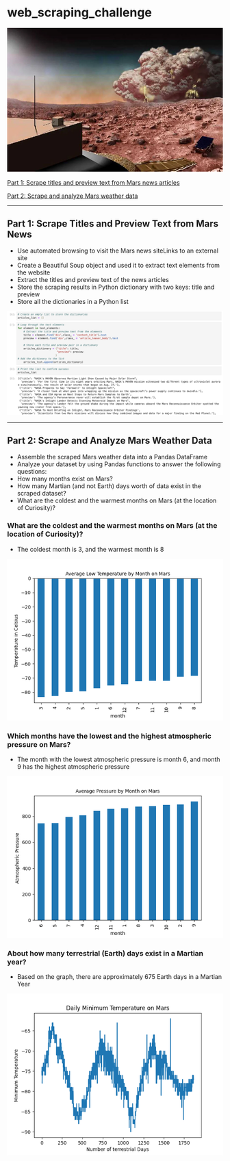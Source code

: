 # web_scraping_challenge

![mars](https://github.com/caitlin-hartley/web_scraping_challenge/blob/main/output/mars_weather.webp)

[Part 1: Scrape titles and preview text from Mars news articles](https://github.com/caitlin-hartley/web_scraping_challenge/blob/main/README.md#part-1-scrape-titles-and-preview-text-from-mars-news)

[Part 2: Scrape and analyze Mars weather data](https://github.com/caitlin-hartley/web_scraping_challenge/blob/main/README.md#part-2-scrape-and-analyze-mars-weather-data)

---


## Part 1: Scrape Titles and Preview Text from Mars News

- Use automated browsing to visit the Mars news siteLinks to an external site
- Create a Beautiful Soup object and used it to extract text elements from the website
- Extract the titles and preview text of the news articles
- Store the scraping results in Python dictionary with two keys: title and preview
- Store all the dictionaries in a Python list

![dictionary](https://github.com/caitlin-hartley/web_scraping_challenge/blob/main/output/mars_dictionary.png)

---

## Part 2: Scrape and Analyze Mars Weather Data

- Assemble the scraped Mars weather data into a Pandas DataFrame
- Analyze your dataset by using Pandas functions to answer the following questions:
- How many months exist on Mars?
- How many Martian (and not Earth) days worth of data exist in the scraped dataset?
- What are the coldest and the warmest months on Mars (at the location of Curiosity)?
  
### What are the coldest and the warmest months on Mars (at the location of Curiosity)? 
 - The coldest month is 3, and the warmest month is 8

![temp](https://github.com/caitlin-hartley/web_scraping_challenge/blob/main/output/avg_low_temp_sorted.png)

### Which months have the lowest and the highest atmospheric pressure on Mars?
- The month with the lowest atmospheric pressure is month 6, and month 9 has the highest atmospheric pressure

![pressure](https://github.com/caitlin-hartley/web_scraping_challenge/blob/main/output/avg_pressure.png)

### About how many terrestrial (Earth) days exist in a Martian year?
- Based on the graph, there are approximately 675 Earth days in a Martian Year
  
![earth days](https://github.com/caitlin-hartley/web_scraping_challenge/blob/main/output/daily_min_temp.png)
